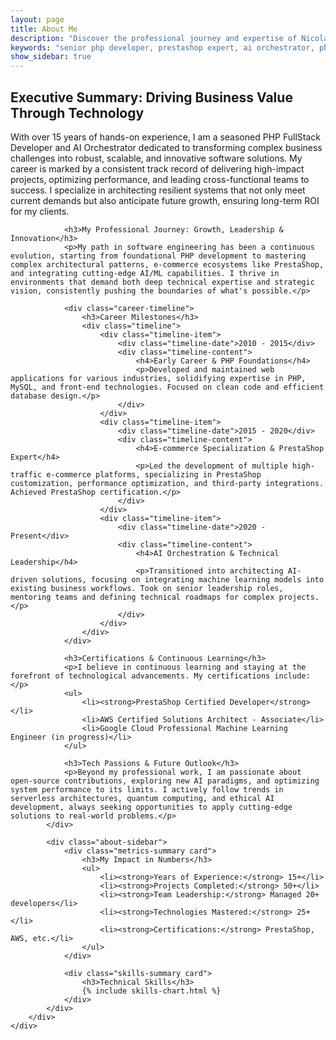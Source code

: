 ```yaml
---
layout: page
title: About Me
description: "Discover the professional journey and expertise of Nicolas Dabène, a Senior PHP FullStack Developer & AI Orchestrator with 15+ years of experience."
keywords: "senior php developer, prestashop expert, ai orchestrator, php architect, technical leadership, software architecture, fullstack development, certifications"
show_sidebar: true
---
```


<section class="about-section light-gray-bg">
    <div class="container">
        <div class="about-grid">
            <div class="about-content">
                <h2>Executive Summary: Driving Business Value Through Technology</h2>
                <p class="lead-paragraph">With over 15 years of hands-on experience, I am a seasoned PHP FullStack Developer and AI Orchestrator dedicated to transforming complex business challenges into robust, scalable, and innovative software solutions. My career is marked by a consistent track record of delivering high-impact projects, optimizing performance, and leading cross-functional teams to success. I specialize in architecting resilient systems that not only meet current demands but also anticipate future growth, ensuring long-term ROI for my clients.</p>

                <h3>My Professional Journey: Growth, Leadership & Innovation</h3>
                <p>My path in software engineering has been a continuous evolution, starting from foundational PHP development to mastering complex architectural patterns, e-commerce ecosystems like PrestaShop, and integrating cutting-edge AI/ML capabilities. I thrive in environments that demand both deep technical expertise and strategic vision, consistently pushing the boundaries of what's possible.</p>

                <div class="career-timeline">
                    <h3>Career Milestones</h3>
                    <div class="timeline">
                        <div class="timeline-item">
                            <div class="timeline-date">2010 - 2015</div>
                            <div class="timeline-content">
                                <h4>Early Career & PHP Foundations</h4>
                                <p>Developed and maintained web applications for various industries, solidifying expertise in PHP, MySQL, and front-end technologies. Focused on clean code and efficient database design.</p>
                            </div>
                        </div>
                        <div class="timeline-item">
                            <div class="timeline-date">2015 - 2020</div>
                            <div class="timeline-content">
                                <h4>E-commerce Specialization & PrestaShop Expert</h4>
                                <p>Led the development of multiple high-traffic e-commerce platforms, specializing in PrestaShop customization, performance optimization, and third-party integrations. Achieved PrestaShop certification.</p>
                            </div>
                        </div>
                        <div class="timeline-item">
                            <div class="timeline-date">2020 - Present</div>
                            <div class="timeline-content">
                                <h4>AI Orchestration & Technical Leadership</h4>
                                <p>Transitioned into architecting AI-driven solutions, focusing on integrating machine learning models into existing business workflows. Took on senior leadership roles, mentoring teams and defining technical roadmaps for complex projects.</p>
                            </div>
                        </div>
                    </div>
                </div>

                <h3>Certifications & Continuous Learning</h3>
                <p>I believe in continuous learning and staying at the forefront of technological advancements. My certifications include:</p>
                <ul>
                    <li><strong>PrestaShop Certified Developer</strong></li>
                    <li>AWS Certified Solutions Architect - Associate</li>
                    <li>Google Cloud Professional Machine Learning Engineer (in progress)</li>
                </ul>

                <h3>Tech Passions & Future Outlook</h3>
                <p>Beyond my professional work, I am passionate about open-source contributions, exploring new AI paradigms, and optimizing system performance to its limits. I actively follow trends in serverless architectures, quantum computing, and ethical AI development, always seeking opportunities to apply cutting-edge solutions to real-world problems.</p>
            </div>

            <div class="about-sidebar">
                <div class="metrics-summary card">
                    <h3>My Impact in Numbers</h3>
                    <ul>
                        <li><strong>Years of Experience:</strong> 15+</li>
                        <li><strong>Projects Completed:</strong> 50+</li>
                        <li><strong>Team Leadership:</strong> Managed 20+ developers</li>
                        <li><strong>Technologies Mastered:</strong> 25+</li>
                        <li><strong>Certifications:</strong> PrestaShop, AWS, etc.</li>
                    </ul>
                </div>

                <div class="skills-summary card">
                    <h3>Technical Skills</h3>
                    {% include skills-chart.html %}
                </div>
            </div>
        </div>
    </div>
</section>